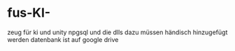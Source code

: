 # fus-KI-
zeug für ki und unity
npgsql und die dlls dazu müssen händisch hinzugefügt werden
datenbank ist auf google drive
